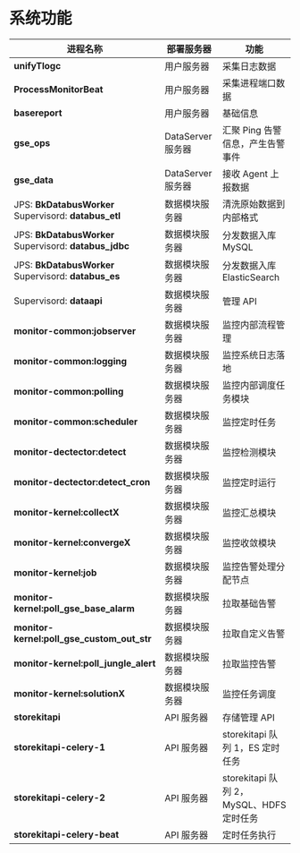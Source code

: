# 系统功能

| **进程名称**                                           | **部署服务器**   | **功能**                            |
|--------------------------------------------------------|-----------------|-----------------------------------|
| **unifyTlogc**                                         | 用户服务器       | 采集日志数据                        |
| **ProcessMonitorBeat**                                 | 用户服务器       | 采集进程端口数据                     |
| **basereport**                                         | 用户服务器       | 基础信息                            |
| **gse_ops**                                            | DataServer 服务器 | 汇聚 Ping 告警信息，产生告警事件        |
| **gse_data**                                           | DataServer 服务器 | 接收 Agent 上报数据                   |
| JPS: **BkDatabusWorker** Supervisord: **databus_etl**  | 数据模块服务器   | 清洗原始数据到内部格式                |
| JPS: **BkDatabusWorker** Supervisord: **databus_jdbc** | 数据模块服务器   | 分发数据入库 MySQL                     |
| JPS: **BkDatabusWorker** Supervisord: **databus_es**   | 数据模块服务器   | 分发数据入库 ElasticSearch             |
| Supervisord: **dataapi**                               | 数据模块服务器   | 管理 API                              |
| **monitor-common:jobserver**                           | 数据模块服务器   | 监控内部流程管理                      |
| **monitor-common:logging**                             | 数据模块服务器   | 监控系统日志落地                      |
| **monitor-common:polling**                             | 数据模块服务器   | 监控内部调度任务模块                  |
| **monitor-common:scheduler**                           | 数据模块服务器   | 监控定时任务                          |
| **monitor-dectector:detect**                           | 数据模块服务器   | 监控检测模块                          |
| **monitor-dectector:detect_cron**                      | 数据模块服务器   | 监控定时运行                          |
| **monitor-kernel:collectX**                            | 数据模块服务器   | 监控汇总模块                          |
| **monitor-kernel:convergeX**                           | 数据模块服务器   | 监控收敛模块                          |
| **monitor-kernel:job**                                 | 数据模块服务器   | 监控告警处理分配节点                  |
| **monitor-kernel:poll_gse_base_alarm**                 | 数据模块服务器   | 拉取基础告警                          |
| **monitor-kernel:poll_gse_custom_out_str**             | 数据模块服务器   | 拉取自定义告警                        |
| **monitor-kernel:poll_jungle_alert**                   | 数据模块服务器   | 拉取监控告警                          |
| **monitor-kernel:solutionX**                           | 数据模块服务器   | 监控任务调度                          |
| **storekitapi**                                        | API 服务器        | 存储管理 API                          |
| **storekitapi-celery-1**                               | API 服务器        | storekitapi 队列 1，ES 定时任务          |
| **storekitapi-celery-2**                               | API 服务器        | storekitapi 队列 2，MySQL、HDFS 定时任务 |
| **storekitapi-celery-beat**                            | API 服务器        | 定时任务执行                          |
